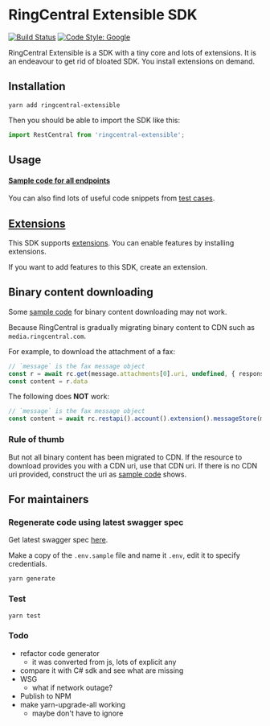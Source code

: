 # RingCentral Extensible SDK

[![Build Status](https://travis-ci.com/ringcentral/ringcentral-extensible.svg?token=316MqomevzwR7zFzsQz2&branch=master)](https://travis-ci.com/ringcentral/ringcentral-extensible)
[![Code Style: Google](https://img.shields.io/badge/code%20style-google-blueviolet.svg)](https://github.com/google/gts)

RingCentral Extensible is a SDK with a tiny core and lots of extensions.
It is an endeavour to get rid of bloated SDK. You install extensions on demand.


## Installation

```
yarn add ringcentral-extensible
```

Then you should be able to import the SDK like this:

```ts
import RestCentral from 'ringcentral-extensible';
```


## Usage

#### [Sample code for all endpoints](./samples.md)

You can also find lots of useful code snippets from [test cases](./test).


## [Extensions](./src/extensions)

This SDK supports [extensions](./src/extensions). You can enable features by installing extensions.

If you want to add features to this SDK, create an extension.


## Binary content downloading

Some [sample code](./samples.md) for binary content downloading may not work.

Because RingCentral is gradually migrating binary content to CDN such as `media.ringcentral.com`.

For example, to download the attachment of a fax:

```ts
// `message` is the fax message object
const r = await rc.get(message.attachments[0].uri, undefined, { responseType: 'arraybuffer' })
const content = r.data
```

The following does **NOT** work:

```ts
// `message` is the fax message object
const content = await rc.restapi().account().extension().messageStore(message.id).content(message.attachments[0].id).get()
```

### Rule of thumb

But not all binary content has been migrated to CDN.
If the resource to download provides you with a CDN uri, use that CDN uri.
If there is no CDN uri provided, construct the uri as [sample code](./samples.md) shows.


## For maintainers

### Regenerate code using latest swagger spec

Get latest swagger spec [here](https://github.com/ringcentral/RingCentral.Net/blob/master/code-generator/rc-platform.yml).

Make a copy of the `.env.sample` file and name it `.env`, edit it to specify credentials.

```
yarn generate
```


### Test

```
yarn test
```


### Todo

- refactor code generator
    - it was converted from js, lots of explicit any
- compare it with C# sdk and see what are missing
- WSG
    - what if network outage?
- Publish to NPM
- make yarn-upgrade-all working
    - maybe don't have to ignore
